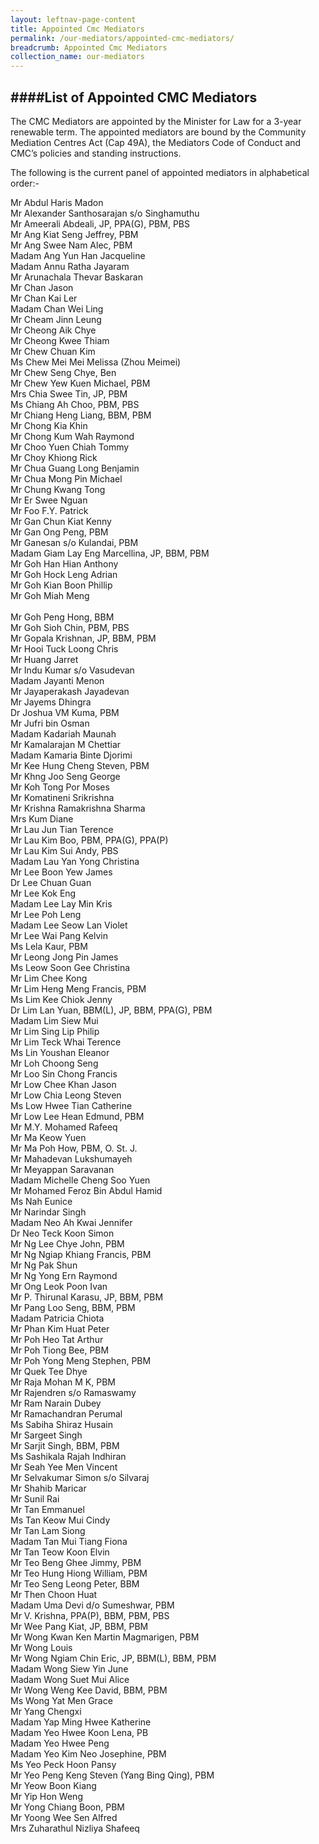 ```yaml
---
layout: leftnav-page-content
title: Appointed Cmc Mediators
permalink: /our-mediators/appointed-cmc-mediators/
breadcrumb: Appointed Cmc Mediators
collection_name: our-mediators
---
```



####List of Appointed CMC Mediators
---

The CMC Mediators are appointed by the Minister for Law for a 3-year renewable term. The appointed mediators are bound by the Community Mediation Centres Act (Cap 49A), the Mediators Code of Conduct and CMC’s policies and standing instructions.

 

The following is the current panel of appointed mediators in alphabetical order:-


Mr Abdul Haris Madon<br>
Mr Alexander Santhosarajan s/o Singhamuthu<br>
Mr Ameerali Abdeali, JP, PPA(G), PBM, PBS<br>
Mr Ang Kiat Seng Jeffrey, PBM<br>
Mr Ang Swee Nam Alec, PBM<br>
Madam Ang Yun Han Jacqueline<br>
Madam Annu Ratha Jayaram<br>
Mr Arunachala Thevar Baskaran<br>
Mr Chan Jason<br>
Mr Chan Kai Ler<br>
Madam Chan Wei Ling<br>
Mr Cheam Jinn Leung<br>
Mr Cheong Aik Chye<br>
Mr Cheong Kwee Thiam<br>
Mr Chew Chuan Kim<br>
Ms Chew Mei Mei Melissa (Zhou Meimei)<br>
Mr Chew Seng Chye, Ben<br>
Mr Chew Yew Kuen Michael, PBM<br>
Mrs Chia Swee Tin, JP, PBM<br>
Ms Chiang Ah Choo, PBM, PBS<br>
Mr Chiang Heng Liang, BBM, PBM<br>
Mr Chong Kia Khin<br>
Mr Chong Kum Wah Raymond<br>
Mr Choo Yuen Chiah Tommy<br>
Mr Choy Khiong Rick<br>
Mr Chua Guang Long Benjamin<br>
Mr Chua Mong Pin Michael<br>
Mr Chung Kwang Tong<br>
Mr Er Swee Nguan<br>
Mr Foo F.Y. Patrick<br>
Mr Gan Chun Kiat Kenny<br>
Mr Gan Ong Peng, PBM<br>
Mr Ganesan s/o Kulandai, PBM<br>
Madam Giam Lay Eng Marcellina, JP, BBM, PBM<br>
Mr Goh Han Hian Anthony<br>
Mr Goh Hock Leng Adrian<br>
Mr Goh Kian Boon Phillip<br>
Mr Goh Miah Meng<br><br>
Mr Goh Peng Hong, BBM<br>
Mr Goh Sioh Chin, PBM, PBS<br>
Mr Gopala Krishnan, JP, BBM, PBM<br>
Mr Hooi Tuck Loong Chris<br>
Mr Huang Jarret<br>
Mr Indu Kumar s/o Vasudevan<br>
Madam Jayanti Menon<br>
Mr Jayaperakash Jayadevan<br>
Mr Jayems Dhingra<br>
Dr Joshua VM Kuma, PBM<br>
Mr Jufri bin Osman<br>
Madam Kadariah Maunah<br>
Mr Kamalarajan M Chettiar<br>
Madam Kamaria Binte Djorimi<br>
Mr Kee Hung Cheng Steven, PBM<br>
Mr Khng Joo Seng George<br>
Mr Koh Tong Por Moses<br>
Mr Komatineni Srikrishna<br>
Mr Krishna Ramakrishna Sharma<br>
Mrs Kum Diane<br>
Mr Lau Jun Tian Terence<br>
Mr Lau Kim Boo, PBM, PPA(G), PPA(P)<br>
Mr Lau Kim Sui Andy, PBS<br>
Madam Lau Yan Yong Christina<br>
Mr Lee Boon Yew James<br>
Dr Lee Chuan Guan<br>
Mr Lee Kok Eng<br>
Madam Lee Lay Min Kris<br>
Mr Lee Poh Leng<br>
Madam Lee Seow Lan Violet<br>
Mr Lee Wai Pang Kelvin<br>
Ms Lela Kaur, PBM<br>
Mr Leong Jong Pin James<br>
Ms Leow Soon Gee Christina<br>
Mr Lim Chee Kong<br>
Mr Lim Heng Meng Francis, PBM<br>
Ms Lim Kee Chiok Jenny<br>
Dr Lim Lan Yuan, BBM(L), JP, BBM, PPA(G), PBM<br>
Madam Lim Siew Mui<br>
Mr Lim Sing Lip Philip<br>
Mr Lim Teck Whai Terence<br>
Ms Lin Youshan Eleanor<br>
Mr Loh Choong Seng<br>
Mr Loo Sin Chong Francis<br>
Mr Low Chee Khan Jason<br>
Mr Low Chia Leong Steven<br>
Ms Low Hwee Tian Catherine<br>
Mr Low Lee Hean Edmund, PBM<br>
Mr M.Y. Mohamed Rafeeq<br>
Mr Ma Keow Yuen<br>
Mr Ma Poh How, PBM, O. St. J.<br>
Mr Mahadevan Lukshumayeh<br>
Mr Meyappan Saravanan<br>
Madam Michelle Cheng Soo Yuen<br>
Mr Mohamed Feroz Bin Abdul Hamid<br>
Ms Nah Eunice<br>
Mr Narindar Singh<br>
Madam Neo Ah Kwai Jennifer<br>
Dr Neo Teck Koon Simon<br>
Mr Ng Lee Chye John, PBM<br>
Mr Ng Ngiap Khiang Francis, PBM<br>
Mr Ng Pak Shun<br>
Mr Ng Yong Ern Raymond<br>
Mr Ong Leok Poon Ivan<br>
Mr P. Thirunal Karasu, JP, BBM, PBM<br>
Mr Pang Loo Seng, BBM, PBM<br>
Madam Patricia Chiota<br>
Mr Phan Kim Huat Peter<br>
Mr Poh Heo Tat Arthur<br>
Mr Poh Tiong Bee, PBM<br>
Mr Poh Yong Meng Stephen, PBM<br>
Mr Quek Tee Dhye<br>
Mr Raja Mohan M K, PBM<br>
Mr Rajendren s/o Ramaswamy<br>
Mr Ram Narain Dubey<br>
Mr Ramachandran Perumal<br>
Ms Sabiha Shiraz Husain<br>
Mr Sargeet Singh<br>
Mr Sarjit Singh, BBM, PBM<br>
Ms Sashikala Rajah Indhiran<br>
Mr Seah Yee Men Vincent<br>
Mr Selvakumar Simon s/o Silvaraj<br>
Mr Shahib Maricar<br>
Mr Sunil Rai<br>
Mr Tan Emmanuel<br>
Ms Tan Keow Mui Cindy<br>
Mr Tan Lam Siong<br>
Madam Tan Mui Tiang Fiona<br>
Mr Tan Teow Koon Elvin<br>
Mr Teo Beng Ghee Jimmy, PBM<br>
Mr Teo Hung Hiong William, PBM<br>
Mr Teo Seng Leong Peter, BBM<br>
Mr Then Choon Huat<br>
Madam Uma Devi d/o Sumeshwar, PBM<br>
Mr V. Krishna, PPA(P), BBM, PBM, PBS<br>
Mr Wee Pang Kiat, JP, BBM, PBM<br>
Mr Wong Kwan Ken Martin Magmarigen, PBM<br>
Mr Wong Louis<br>
Mr Wong Ngiam Chin Eric, JP, BBM(L), BBM, PBM<br>
Madam Wong Siew Yin June<br>
Madam Wong Suet Mui Alice<br>
Mr Wong Weng Kee David, BBM, PBM<br>
Ms Wong Yat Men Grace<br>
Mr Yang Chengxi<br>
Madam Yap Ming Hwee Katherine<br>
Madam Yeo Hwee Koon Lena, PB<br>
Madam Yeo Hwee Peng<br>
Madam Yeo Kim Neo Josephine, PBM<br>
Ms Yeo Peck Hoon Pansy<br>
Mr Yeo Peng Keng Steven (Yang Bing Qing), PBM<br>
Mr Yeow Boon Kiang<br>
Mr Yip Hon Weng<br>
Mr Yong Chiang Boon, PBM<br>
Mr Yoong Wee Sen Alfred<br>
Mrs Zuharathul Nizliya Shafeeq<br>
